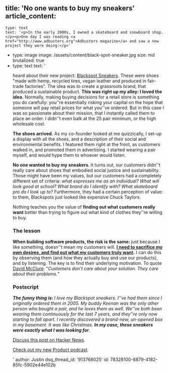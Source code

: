 title: 'No one wants to buy my sneakers'
article_content:
  -
    type: text
    text: '<p>In the early 2000s, I owned a skateboard and snowboard shop.</p><p>One day I was reading <a href="http://www.adbusters.org">Adbusters magazine</a> and saw a new project they were doing:</p>'
  -
    type: image
    image: /assets/content/black-spot-sneaker.jpg
    size: md
    brutalized: true
  -
    type: text
    text: '<p>heard about their new project: <a href="http://www.adbusters.org/cultureshop/blackspot/sneaker">Blackspot Sneakers</a>.&nbsp;These were shoes "made with hemp, recycled tires, vegan leather and produced in fair-trade factories". The idea was to create a grassroots brand, that produced a sustainable product.&nbsp;<strong>This was right up my alley: I loved the idea.</strong> Normally, making buying decisions for a retail store is something you do carefully: you''re essentially risking your capital on the hope that someone will pay retail prices for what you''ve ordered. But in this case I was so passionate about their mission, that&nbsp;I instantly called them to place an order. I didn''t even balk at the 25 pair minimum, or the high wholesale cost.<br></p><p><strong>The shoes arrived.</strong> As my co-founder looked at me&nbsp;quizzically, I set-up a display with all the shoes, and a description of their social and environmental benefits. I featured them right at the front, as customers walked in, and promoted them in advertising. I started wearing a pair myself, and would hype them to whoever would listen.</p><p><strong>No one wanted to buy my sneakers.&nbsp;</strong>It turns out, our customers didn''t really care about shoes that embodied social justice and sustainability. Those might have been my values, but our customers had a completely different set of criteria: <em>what expresses me as an individual? What will look good at school? What brand do I identify with? What skateboard pro do I look up to?</em>&nbsp;Furthermore, they had a certain perception of value: to them, Blackspots just looked like expensive&nbsp;Chuck Taylors.</p><p>Nothing teaches you the value of <strong>finding out what customers really want</strong> better than trying to figure out what kind of clothes they''re willing to buy.</p><h3>The lesson</h3><p><strong>When building software products, the risk is the same:&nbsp;</strong>just because I like something, doesn''t mean my customers will. <strong><a href="https://twitter.com/mijustin/status/265175707435540480">I need to sacrifice my own desires, and find out what my customers truly want</a>.</strong> I can do this by observing them (and how they actually buy and use our products), and by listening. The key is to find their underlying motivation. To quote <a href="https://twitter.com/davemcclure">David McClure</a>: "<em>Customers don’t care about your solution. They care about their problems.</em>"</p><h3>Postscript</h3><p><em><strong>The funny thing is:&nbsp;</strong>I love my Blackspot sneakers. I''ve had them since I originally ordered them in 2005. My buddy Keenan was the only other person who bought a pair, and he loves them as well. We''ve both been wearing them continuously for the last 7 years, and they''re only now starting to fall apart. I recently discovered a brand-new, un-opened box in my basement. It was like Christmas.&nbsp;<strong>In my case, these sneakers were exactly what I was looking for</strong>.&nbsp;</em></p><p><a href="http://news.ycombinator.com/item?id=4740824">Discuss this post on Hacker News</a>.</p><p><a href="http://productpeople.tv">Check out my new Product podcast</a>.</p>'
author: Justin
dsq_thread_id: '913768025'
id: 78328100-8879-4182-85fc-5902e44e102b
